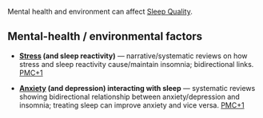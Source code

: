 Mental health and environment can affect [Sleep Quality](<Measures of Sleep Quality>).  
## Mental-health / environmental factors

- **[Stress](MentalHealth/Stress) (and sleep reactivity)** — narrative/systematic reviews on how stress and sleep reactivity cause/maintain insomnia; bidirectional links. [PMC+1](https://pmc.ncbi.nlm.nih.gov/articles/PMC7045300/?utm_source=chatgpt.com)
    
- **[Anxiety](MentalHealth/Anxiety) (and depression) interacting with sleep** — systematic reviews showing bidirectional relationship between anxiety/depression and insomnia; treating sleep can improve anxiety and vice versa. [PMC+1](https://pmc.ncbi.nlm.nih.gov/articles/PMC3669059/?utm_source=chatgpt.com)
    